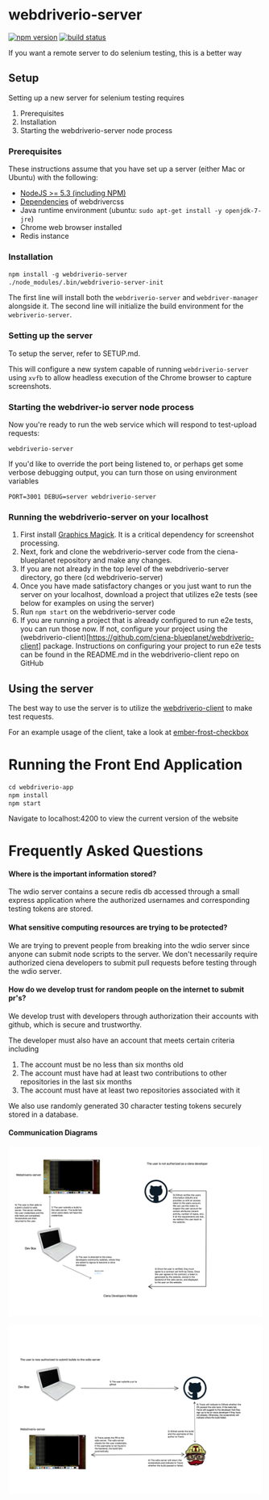 # webdriverio-server

[![npm version](https://badge.fury.io/js/webdriverio-server.svg)](http://badge.fury.io/js/webdriverio-server)
[![build status](https://travis-ci.org/ciena-blueplanet/webdriverio-server.svg?branch=master)](https://travis-ci.org/ciena-blueplanet/webdriverio-server)

If you want a remote server to do selenium testing, this is a better way

## Setup

Setting up a new server for selenium testing requires

1. Prerequisites
1. Installation
1. Starting the webdriverio-server node process

### Prerequisites

These instructions assume that you have set up a server (either Mac or Ubuntu) with the following:

- [NodeJS >= 5.3 (including NPM)](https://github.com/creationix/nvm)
- [Dependencies](https://github.com/webdriverio/webdrivercss) of webdrivercss
- Java runtime environment (ubuntu: `sudo apt-get install -y openjdk-7-jre`)
- Chrome web browser installed
- Redis instance

### Installation

    npm install -g webdriverio-server
    ./node_modules/.bin/webdriverio-server-init

The first line will install both the `webdriverio-server` and `webdriver-manager` alongside it. The second line will
initialize the build environment for the `webriverio-server`.

### Setting up the server

To setup the server, refer to SETUP.md.

This will configure a new system capable of running `webdriverio-server` using `xvfb` to allow headless execution of
the Chrome browser to capture screenshots.

### Starting the webdriver-io server node process

Now you're ready to run the web service which will respond to test-upload requests:

    webdriverio-server

If you'd like to override the port being listened to, or perhaps get some verbose debugging output, you can turn
those on using environment variables

    PORT=3001 DEBUG=server webdriverio-server

### Running the webdriverio-server on your localhost

1. First install [Graphics Magick](http://www.graphicsmagick.org/README.html). It is a critical dependency for screenshot processing.
2. Next, fork and clone the webdriverio-server code from the ciena-blueplanet repository and make any changes.
3. If you are not already in the top level of the webdriverio-server directory, go there (cd webdriverio-server)
4. Once you have made satisfactory changes or you just want to run the server on your localhost, download a project that utilizes e2e tests (see below for examples on using the server)
5. Run ```npm start``` on the webdriverio-server code
6. If you are running a project that is already configured to run e2e tests, you can run those now. If not, configure your project 
using the (webdriverio-client)[https://github.com/ciena-blueplanet/webdriverio-client] package. Instructions on configuring your project to run e2e tests can 
be found in the README.md in the webdriverio-client repo on GitHub


## Using the server

The best way to use the server is to utilize the [webdriverio-client](https://github.com/ciena-blueplanet/webdriverio-client) to make test requests.

For an example usage of the client, take a look at [ember-frost-checkbox](https://github.com/ciena-frost/ember-frost-checkbox.git)

# Running the Front End Application

    cd webdriverio-app
    npm install
    npm start

Navigate to localhost:4200 to view the current version of the website

# Frequently Asked Questions

#### Where is the important information stored?

The wdio server contains a secure redis db accessed through a small express application 
where the authorized usernames and corresponding testing tokens are stored.

#### What sensitive computing resources are trying to be protected? 
We are trying to prevent people from breaking into the wdio server since anyone can submit node scripts to the server. 
We don't necessarily require authorized ciena developers to submit pull requests before testing through the wdio server.

#### How do we develop trust for random people on the internet to submit pr's?

We develop trust with developers through authorization their accounts with github, which is secure and trustworthy. 

The developer must also have an account that meets certain criteria including

1. The account must be no less than six months old
2. The account must have had at least two contributions to other repositories in the last six months
3. The account must have at least two repositories associated with it

We also use randomly generated 30 character testing tokens securely stored in a database.

#### Communication Diagrams
![Use Case 1](https://github.com/pastorsj/webdriverio-server/blob/webdriverio-app/resources/UseCase1.png)

![Use Case 2](https://github.com/pastorsj/webdriverio-server/blob/webdriverio-app/resources/UseCase2.png)

